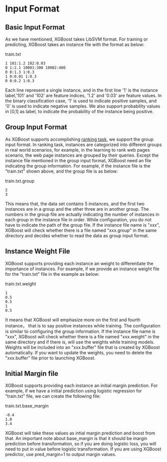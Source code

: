 Input Format
====
## Basic Input Format
As we have mentioned, XGBoost takes LibSVM format. For training or predicting, XGBoost takes an instance file with the format as below:

train.txt
```
1 101:1.2 102:0.03
0 1:2.1 10001:300 10002:400 
0 0:1.3 1:0.3
1 0:0.01 1:0.3
0 0:0.2 1:0.3
```
Each line represent a single instance, and in the first line '1' is the instance label,'101' and '102' are feature indices, '1.2' and '0.03' are feature values. In the binary classification case, '1' is used to indicate positive samples, and '0' is used to indicate negative samples. We also support probability values in [0,1] as label, to indicate the probability of the instance being positive.

## Group Input Format
As XGBoost supports accomplishing [ranking task](https://github.com/tqchen/xgboost/wiki/Ranking), we support the group input format. In ranking task, instances are categorized into different groups in real world scenarios, for example, in the learning to rank web pages scenario, the web page instances are grouped by their queries. Except the instance file mentioned in the group input format, XGBoost need an file indicating the group information. For example, if the instance file is the "train.txt" shown above,
and the group file is as below:

train.txt.group
```
2
3
```
This means that, the data set contains 5 instances, and the first two instances are in a group and the other three are in another group. The numbers in the group file are actually indicating the number of instances in each group in the instance file in order.
While configuration, you do not have to indicate the path of the group file. If the instance file name is "xxx", XGBoost will check whether there is a file named "xxx.group" in the same directory and decides whether to read the data as group input format.

## Instance Weight File
XGBoost supports providing each instance an weight to differentiate the importance of instances. For example, if we provide an instance weight file for the "train.txt" file in the example as below:

train.txt.weight
```
1
0.5
0.5
1
0.5
```
It means that XGBoost will emphasize more on the first and fourth instance， that is to say positive instances while training.
The configuration is similar to configuring the group information. If the instance file name is "xxx", XGBoost will check whether there is a file named "xxx.weight" in the same directory and if there is, will use the weights while training models. Weights will be included into an "xxx.buffer" file that is created by XGBoost automatically. If you want to update the weights, you need to delete the "xxx.buffer" file prior to launching XGBoost. 

## Initial Margin file
XGBoost supports providing each instance an initial margin prediction. For example, if we have a initial prediction using logistic regression for "train.txt" file, we can create the following file:

train.txt.base_margin
```
-0.4
1.0
3.4
```
XGBoost will take these values as intial margin prediction and boost from that. An important note about base_margin is that it should be margin prediction before transformation, so if you are doing logistic loss, you will need to put in value before logistic transformation. If you are using XGBoost predictor, use pred_margin=1 to output margin values.
